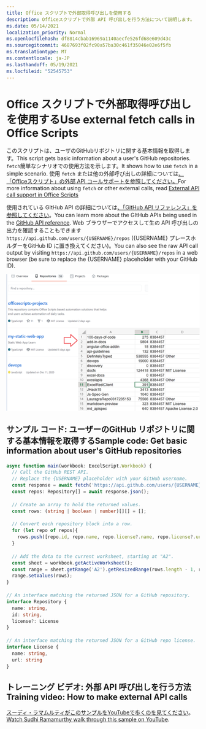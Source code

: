 ```yaml
---
title: Office スクリプトで外部取得呼び出しを使用する
description: Officeスクリプトで外部 API 呼び出しを行う方法について説明します。
ms.date: 05/14/2021
localization_priority: Normal
ms.openlocfilehash: df8814cbab16969a1140aecfe526fd68e609d43c
ms.sourcegitcommit: 4687693f02fc90a57ba30c461f35046e02e6f5fb
ms.translationtype: MT
ms.contentlocale: ja-JP
ms.lasthandoff: 05/19/2021
ms.locfileid: "52545753"
---
```

# <a name="use-external-fetch-calls-in-office-scripts"></a><span data-ttu-id="a6b81-103">Office スクリプトで外部取得呼び出しを使用する</span><span class="sxs-lookup"><span data-stu-id="a6b81-103">Use external fetch calls in Office Scripts</span></span>

<span data-ttu-id="a6b81-104">このスクリプトは、ユーザのGitHubリポジトリに関する基本情報を取得します。</span><span class="sxs-lookup"><span data-stu-id="a6b81-104">This script gets basic information about a user's GitHub repositories.</span></span> <span data-ttu-id="a6b81-105">`fetch`簡単なシナリオでの使用方法を示します。</span><span class="sxs-lookup"><span data-stu-id="a6b81-105">It shows how to use `fetch` in a simple scenario.</span></span> <span data-ttu-id="a6b81-106">使用 `fetch` または他の外部呼び出しの詳細については[、「Officeスクリプト」の外部 API コールサポートを参照してください。](../../develop/external-calls.md)</span><span class="sxs-lookup"><span data-stu-id="a6b81-106">For more information about using `fetch` or other external calls, read [External API call support in Office Scripts](../../develop/external-calls.md)</span></span>

<span data-ttu-id="a6b81-107">使用されている GItHub API の詳細については[、「GitHub API リファレンス」を参照してください](https://docs.github.com/rest/reference/repos#list-repositories-for-a-user)。</span><span class="sxs-lookup"><span data-stu-id="a6b81-107">You can learn more about the GItHub APIs being used in the [GitHub API reference](https://docs.github.com/rest/reference/repos#list-repositories-for-a-user).</span></span> <span data-ttu-id="a6b81-108">Web ブラウザーでアクセスして生の API 呼び出しの出力を確認することもできます `https://api.github.com/users/{USERNAME}/repos` ({USERNAME} プレースホルダーをGitHub ID に置き換えてください)。</span><span class="sxs-lookup"><span data-stu-id="a6b81-108">You can also see the raw API call output by visiting `https://api.github.com/users/{USERNAME}/repos` in a web browser (be sure to replace the {USERNAME} placeholder with your GitHub ID).</span></span>

![リポジトリ情報の取得の例](../../images/git.png)

## <a name="sample-code-get-basic-information-about-users-github-repositories"></a><span data-ttu-id="a6b81-110">サンプル コード: ユーザーのGitHub リポジトリに関する基本情報を取得する</span><span class="sxs-lookup"><span data-stu-id="a6b81-110">Sample code: Get basic information about user's GitHub repositories</span></span>

```TypeScript
async function main(workbook: ExcelScript.Workbook) {
  // Call the GitHub REST API.
  // Replace the {USERNAME} placeholder with your GitHub username.
  const response = await fetch('https://api.github.com/users/{USERNAME}/repos');
  const repos: Repository[] = await response.json();
  
  // Create an array to hold the returned values.
  const rows: (string | boolean | number)[][] = [];

  // Convert each repository block into a row.
  for (let repo of repos){ 
    rows.push([repo.id, repo.name, repo.license?.name, repo.license?.url])
  }

  // Add the data to the current worksheet, starting at "A2".
  const sheet = workbook.getActiveWorksheet();
  const range = sheet.getRange('A2').getResizedRange(rows.length - 1, rows[0].length - 1);
  range.setValues(rows);
}

// An interface matching the returned JSON for a GitHub repository.
interface Repository {
  name: string,
  id: string,
  license?: License 
}

// An interface matching the returned JSON for a GitHub repo license.
interface License {
  name: string,
  url: string
}
```

## <a name="training-video-how-to-make-external-api-calls"></a><span data-ttu-id="a6b81-111">トレーニング ビデオ: 外部 API 呼び出しを行う方法</span><span class="sxs-lookup"><span data-stu-id="a6b81-111">Training video: How to make external API calls</span></span>

<span data-ttu-id="a6b81-112">[スーディ・ラマムルティがこのサンプルをYouTubeで歩くのを見てください](https://youtu.be/fulP29J418E)。</span><span class="sxs-lookup"><span data-stu-id="a6b81-112">[Watch Sudhi Ramamurthy walk through this sample on YouTube](https://youtu.be/fulP29J418E).</span></span>
